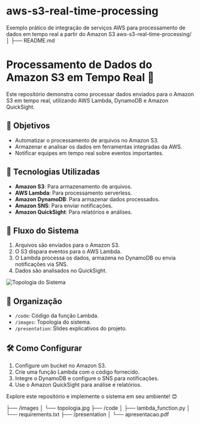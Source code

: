 # aws-s3-real-time-processing
Exemplo prático de integração de serviços AWS para processamento de dados em tempo real a partir do Amazon S3
aws-s3-real-time-processing/
│
├── README.md
# Processamento de Dados do Amazon S3 em Tempo Real 🚀  

Este repositório demonstra como processar dados enviados para o Amazon S3 em tempo real, utilizando AWS Lambda, DynamoDB e Amazon QuickSight.  

## 🎯 Objetivos  
- Automatizar o processamento de arquivos no Amazon S3.
- Armazenar e analisar os dados em ferramentas integradas da AWS.
- Notificar equipes em tempo real sobre eventos importantes.

## 🔧 Tecnologias Utilizadas  
- **Amazon S3**: Para armazenamento de arquivos.
- **AWS Lambda**: Para processamento serverless.
- **Amazon DynamoDB**: Para armazenar dados processados.
- **Amazon SNS**: Para enviar notificações.
- **Amazon QuickSight**: Para relatórios e análises.

## 🚀 Fluxo do Sistema  
1. Arquivos são enviados para o Amazon S3.
2. O S3 dispara eventos para o AWS Lambda.
3. O Lambda processa os dados, armazena no DynamoDB ou envia notificações via SNS.
4. Dados são analisados no QuickSight.
   
![Topologia do Sistema](./images/topologia.jpg)


## 📂 Organização  
- `/code`: Código da função Lambda.
- `/images`: Topologia do sistema.
- `/presentation`: Slides explicativos do projeto.

## 🛠️ Como Configurar  
1. Configure um bucket no Amazon S3.
2. Crie uma função Lambda com o código fornecido.
3. Integre o DynamoDB e configure o SNS para notificações.
4. Use o Amazon QuickSight para análise e relatórios.

Explore este repositório e implemente o sistema em seu ambiente! 😊

├── /images
│   └── topologia.jpg
├── /code
│   ├── lambda_function.py
│   └── requirements.txt
├── /presentation
│   └── apresentacao.pdf
